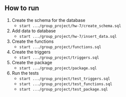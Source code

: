 ## How to run
1. Create the schema for the database
	- `start .../group_project/hw-7/create_schema.sql`
2. Add data to database
	- `start .../group_project/hw-7/insert_data.sql`
3. Create the functions
	- `start .../group_project/functions.sql`
4. Create the triggers
	- `start .../group_project/triggers.sql`
5. Create the package
	- `start .../group_project/package.sql`
6. Run the tests
	- `start .../group_project/test_triggers.sql`
	- `start .../group_project/test_functions.sql`
	- `start .../group_project/test_package.sql`